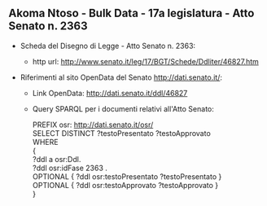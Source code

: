 ## Akoma Ntoso - Bulk Data - 17a legislatura - Atto Senato n. 2363 ##

* Scheda del Disegno di Legge - Atto Senato n. 2363:
	* http url: http://www.senato.it/leg/17/BGT/Schede/Ddliter/46827.htm

* Riferimenti al sito OpenData del Senato http://dati.senato.it/:
	* Link OpenData: http://dati.senato.it/ddl/46827
	* Query SPARQL per i documenti relativi all'Atto Senato:

        PREFIX osr: <http://dati.senato.it/osr/>  
		SELECT DISTINCT ?testoPresentato ?testoApprovato  
		WHERE  
		{  
		    ?ddl a osr:Ddl.  
		    ?ddl osr:idFase 2363 .  
		    OPTIONAL { ?ddl osr:testoPresentato ?testoPresentato }  
		    OPTIONAL { ?ddl osr:testoApprovato ?testoApprovato }  
		}
		